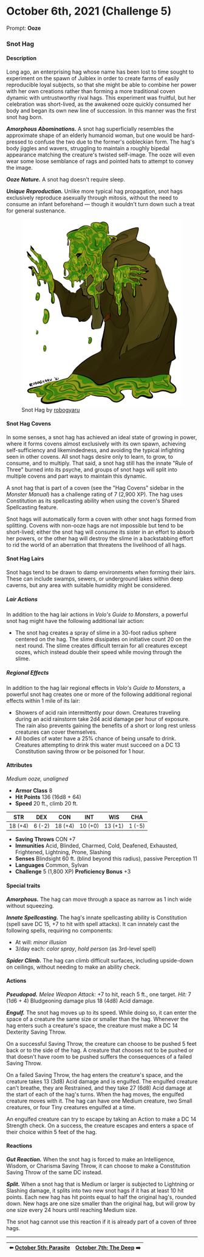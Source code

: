 # October 6th, 2021 (Challenge 5)

Prompt: **Ooze**

### Snot Hag

#### Description

Long ago, an enterprising hag whose name has been lost to time sought to experiment on the spawn of Juiblex in order to create farms of easily reproducible loyal subjects, so that she might be able to combine her power with her own creations rather than forming a more traditional coven dynamic with untrustworthy rival hags. This experiment was fruitful, but her celebration was short-lived, as the awakened ooze quickly consumed her body and began its own new line of succession. In this manner was the first snot hag born.

_**Amorphous Abominations.**_ A snot hag superficially resembles the approximate shape of an elderly humanoid woman, but one would be hard-pressed to confuse the two due to the former's oobleckian form. The hag's body jiggles and wavers, struggling to maintain a roughly bipedal appearance matching the creature's twisted self-image. The ooze will even wear some loose semblance of rags and pointed hats to attempt to convey the image.

_**Ooze Nature.**_ A snot hag doesn't require sleep.

_**Unique Reproduction.**_ Unlike more typical hag propagation, snot hags exclusively reproduce asexually through mitosis, without the need to consume an infant beforehand — though it wouldn't turn down such a treat for general sustenance.

<figure>
  <img src="artwork/snot-hag-robogyaru.png" alt="Drawing of the snot hag, depicting a figure vaguely reminiscent of an old woman but with green gelatinous semi-transparent skin dripping into a puddle in the ground. The snot hag is wearing a brown tattered cloak and robes. Its mouth is open in a dripping smile and its hands are held outward with palms open." />
  <figcaption>Snot Hag by <a href="https://twitter.com/robogyaru">robogyaru</a></figcaption>
</figure>

#### Snot Hag Covens

In some senses, a snot hag has achieved an ideal state of growing in power, where it forms covens almost exclusively with its own spawn, achieving self-sufficiency and likemindedness, and avoiding the typical infighting seen in other covens. All snot hags desire only to learn, to grow, to consume, and to multiply. That said, a snot hag still has the innate "Rule of Three" burned into its psyche, and groups of snot hags will split into multiple covens and part ways to maintain this dynamic.

A snot hag that is part of a coven (see the "Hag Covens" sidebar in the _Monster Manual_) has a challenge rating of 7 (2,900 XP). The hag uses Constitution as its spellcasting ability when using the coven's Shared Spellcasting feature.

Snot hags will automatically form a coven with other snot hags formed from splitting. Covens with non-ooze hags are not impossible but tend to be short-lived; either the snot hag will consume its sister in an effort to absorb her powers, or the other hag will destroy the slime in a backstabbing effort to rid the world of an aberration that threatens the livelihood of all hags.

#### Snot Hag Lairs

Snot hags tend to be drawn to damp environments when forming their lairs. These can include swamps, sewers, or underground lakes within deep caverns, but any area with suitable humidity might be considered.

##### Lair Actions

In addition to the hag lair actions in _Volo's Guide to Monsters_, a powerful snot hag might have the following additional lair action:

- The snot hag creates a spray of slime in a 30-foot radius sphere centered on the hag. The slime dissipates on initiative count 20 on the next round. The slime creates difficult terrain for all creatures except oozes, which instead double their speed while moving through the slime.

##### Regional Effects

In addition to the hag lair regional effects in _Volo's Guide to Monsters_, a powerful snot hag creates one or more of the following additional regional effects within 1 mile of its lair:

- Showers of acid rain intermittently pour down. Creatures traveling during an acid rainstorm take 2d4 acid damage per hour of exposure. The rain also prevents gaining the benefits of a short or long rest unless creatures can cover themselves.
- All bodies of water have a 25% chance of being unsafe to drink. Creatures attempting to drink this water must succeed on a DC 13 Constitution saving throw or be poisoned for 1 hour.

#### Attributes

_Medium ooze, unaligned_

- **Armor Class** 8
- **Hit Points** 136 (16d8 + 64)
- **Speed** 20 ft., climb 20 ft.

|  STR  |  DEX  |  CON  |  INT  |  WIS  | CHA  |
|:-----:|:-----:|:-----:|:-----:|:-----:|:----:|
|18 (+4)|6 (-2) |18 (+4)|10 (+0)|13 (+1)|1 (-5)|

- **Saving Throws** CON +7
- **Immunities** Acid, Blinded, Charmed, Cold, Deafened, Exhausted, Frightened, Lightning, Prone, Slashing
- **Senses** Blindsight 60 ft. (blind beyond this radius), passive Perception 11
- **Languages** Common, Sylvan
- **Challenge** 5 (1,800 XP) **Proficiency Bonus** +3

#### Special traits

_**Amorphous.**_ The hag can move through a space as narrow as 1 inch wide without squeezing.

_**Innate Spellcasting.**_ The hag's innate spellcasting ability is Constitution (spell save DC 15, +7 to hit with spell attacks). It can innately cast the following spells, requiring no components:

- At will: _minor illusion_
- 3/day each: _color spray_, _hold person_ (as 3rd-level spell)

_**Spider Climb.**_ The hag can climb difficult surfaces, including upside-down on ceilings, without needing to make an ability check.

#### Actions

_**Pseudopod.**_ _Melee Weapon Attack:_ +7 to hit, reach 5 ft., one target. _Hit:_ 7 (1d6 + 4) Bludgeoning damage plus 18 (4d8) Acid damage.

_**Engulf.**_ The snot hag moves up to its speed. While doing so, it can enter the space of a creature the same size or smaller than the hag. Whenever the hag enters such a creature's space, the creature must make a DC 14 Dexterity Saving Throw.

On a successful Saving Throw, the creature can choose to be pushed 5 feet back or to the side of the hag. A creature that chooses not to be pushed or that doesn't have room to be pushed suffers the consequences of a failed Saving Throw.

On a failed Saving Throw, the hag enters the creature's space, and the creature takes 13 (3d8) Acid damage and is engulfed. The engulfed creature can't breathe, they are Restrained, and they take 27 (6d8) Acid damage at the start of each of the hag's turns. When the hag moves, the engulfed creature moves with it. The hag can have one Medium creature, two Small creatures, or four Tiny creatures engulfed at a time.

An engulfed creature can try to escape by taking an Action to make a DC 14 Strength check. On a success, the creature escapes and enters a space of their choice within 5 feet of the hag.

#### Reactions

_**Gut Reaction.**_ When the snot hag is forced to make an Intelligence, Wisdom, or Charisma Saving Throw, it can choose to make a Constitution Saving Throw of the same DC instead.

_**Split.**_ When a snot hag that is Medium or larger is subjected to Lightning or Slashing damage, it splits into two new snot hags if it has at least 10 hit points. Each new hag has hit points equal to half the original hag's, rounded down. New hags are one size smaller than the original hag, but will grow by one size every 24 hours until reaching Medium size.

The snot hag cannot use this reaction if it is already part of a coven of three hags.

---

| ⬅️ [October 5th: Parasite](2021-10-05-parasite.md) | [October 7th: The Deep](2021-10-07-the-deep.md) ➡️ |
|:-|-:|
